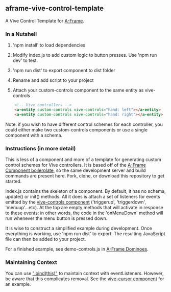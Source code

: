 ## aframe-vive-control-template

A Vive Control Template for [A-Frame](https://aframe.io).

### In a Nutshell

1) 'npm install' to load dependencies

2) Modify index.js to add custom logic to button presses. Use 'npm run dev' to test.

3) 'npm run dist' to export component to dist folder

4) Rename and add script to your project

5) Attach your custom-controls component to the same entity as vive-controls

```html
    <!-- Vive controllers -->
    <a-entity custom-controls vive-controls="hand: left"></a-entity>
    <a-entity custom-controls vive-controls="hand: right"></a-entity>
```

Note: if you wish to have different control schemes for each controller, you could either make two custom-controls components or use a single component with a schema.

### Instructions (in more detail)

This is less of a component and more of a template for generating custom control schemes for Vive controllers. It is based off of the [A-Frame Component boilerplate](https://github.com/ngokevin/aframe-component-boilerplate), so the same development server and build commands are present here. Fork, clone, or download this repository to get started.

Index.js contains the skeleton of a component. By default, it has no schema, update() or init() methods. All it does is attach a set of listeners for events emitted by the [vive-controls component](https://aframe.io/docs/master/components/vive-controls.html) ('triggerup', 'triggerdown', 'menuup'...etc). At the top are empty methods that will activate in response to these events; in other words, the code in the 'onMenuDown' method will run whenever the menu button is pressed down.

It is wise to construct a simplified example during development. Once everything is working, use 'npm run dist' to export. The resulting JavaScript file can then be added to your project.

For a finished example, see demo-controls.js in [A-Frame Dominoes](https://github.com/bryik/aframe-dominoes).

### Maintaining Context

You can use [".bind(this)"](https://developer.mozilla.org/en/docs/Web/JavaScript/Reference/Global_objects/Function/bind) to maintain context with eventListeners. However, be aware that this complicates removal. See the [vive-cursor component](https://github.com/bryik/aframe-vive-cursor-component/blob/master/index.js#L75) for an example.